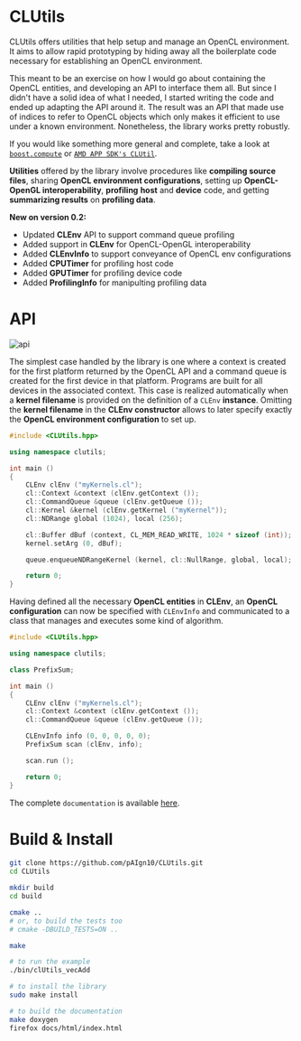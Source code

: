 CLUtils
=======

CLUtils offers utilities that help setup and manage an OpenCL environment. It aims to allow rapid prototyping by hiding away all the boilerplate code necessary for establishing an OpenCL environment.

This meant to be an exercise on how I would go about containing the OpenCL entities, and developing an API to interface them all. But since I didn't have a solid idea of what I needed, I started writing the code and ended up adapting the API around it. The result was an API that made use of indices to refer to OpenCL objects which only makes it efficient to use under a known environment. Nonetheless, the library works pretty robustly.

If you would like something more general and complete, take a look at [`boost.compute`](https://github.com/kylelutz/compute) or [`AMD APP SDK's CLUtil`](http://developer.amd.com/tools-and-sdks/opencl-zone/amd-accelerated-parallel-processing-app-sdk/).

**Utilities** offered by the library involve procedures like **compiling source files**, sharing **OpenCL environment configurations**, setting up **OpenCL-OpenGL interoperability**, **profiling** **host** and **device** code, and getting **summarizing results** on **profiling data**.

**New on version 0.2:**

* Updated **CLEnv** API to support command queue profiling
* Added support in **CLEnv** for OpenCL-OpenGL interoperability
* Added **CLEnvInfo** to support conveyance of OpenCL env configurations
* Added **CPUTimer** for profiling host code
* Added **GPUTimer** for profiling device code
* Added **ProfilingInfo** for manipulting profiling data

API
===

![api](https://img.shields.io/badge/API-experimental-red.svg?style=flat)

The simplest case handled by the library is one where a context is created for the first platform returned by the OpenCL API and a command queue is created for the first device in that platform. Programs are built for all devices in the associated context. This case is realized automatically when a **kernel filename** is provided on the definition of a `CLEnv` **instance**. Omitting the **kernel filename** in the **CLEnv constructor** allows to later specify exactly the **OpenCL environment configuration** to set up.

```cpp
#include <CLUtils.hpp>

using namespace clutils;

int main ()
{
    CLEnv clEnv ("myKernels.cl");
    cl::Context &context (clEnv.getContext ());
    cl::CommandQueue &queue (clEnv.getQueue ());
    cl::Kernel &kernel (clEnv.getKernel ("myKernel"));
    cl::NDRange global (1024), local (256);

    cl::Buffer dBuf (context, CL_MEM_READ_WRITE, 1024 * sizeof (int));
    kernel.setArg (0, dBuf);

    queue.enqueueNDRangeKernel (kernel, cl::NullRange, global, local);

    return 0;
}
```

Having defined all the necessary **OpenCL entities** in **CLEnv**, an **OpenCL configuration** can now be specified with `CLEnvInfo` and communicated to a class that manages and executes some kind of algorithm.

```cpp
#include <CLUtils.hpp>

using namespace clutils;

class PrefixSum;

int main ()
{
    CLEnv clEnv ("myKernels.cl");
    cl::Context &context (clEnv.getContext ());
    cl::CommandQueue &queue (clEnv.getQueue ());

    CLEnvInfo info (0, 0, 0, 0, 0);
    PrefixSum scan (clEnv, info);

    scan.run ();

    return 0;
}
```

The complete `documentation` is available [here](http://clutils.paign10.me).


Build & Install
===============

```bash
git clone https://github.com/pAIgn10/CLUtils.git
cd CLUtils

mkdir build
cd build

cmake ..
# or, to build the tests too
# cmake -DBUILD_TESTS=ON ..

make

# to run the example
./bin/clUtils_vecAdd

# to install the library
sudo make install

# to build the documentation
make doxygen
firefox docs/html/index.html
```
